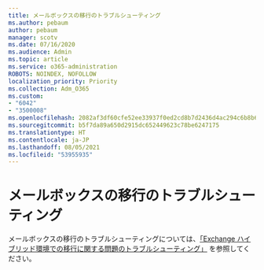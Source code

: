 ```yaml
---
title: メールボックスの移行のトラブルシューティング
ms.author: pebaum
author: pebaum
manager: scotv
ms.date: 07/16/2020
ms.audience: Admin
ms.topic: article
ms.service: o365-administration
ROBOTS: NOINDEX, NOFOLLOW
localization_priority: Priority
ms.collection: Adm_O365
ms.custom:
- "6042"
- "3500008"
ms.openlocfilehash: 2082af3df60cfe52ee33937f0ed2cd8b7d2436d4ac294c6b8b641dc4aea2ee61
ms.sourcegitcommit: b5f7da89a650d2915dc652449623c78be6247175
ms.translationtype: HT
ms.contentlocale: ja-JP
ms.lasthandoff: 08/05/2021
ms.locfileid: "53955935"
---
```

# <a name="troubleshooting-mailbox-migrations"></a>メールボックスの移行のトラブルシューティング

メールボックスの移行のトラブルシューティングについては、[「Exchange ハイブリッド環境での移行に関する問題のトラブルシューティング」](https://support.microsoft.com/help/10094/troubleshooting-migration-issues-in-exchange-hybrid-environment) を参照してください。
